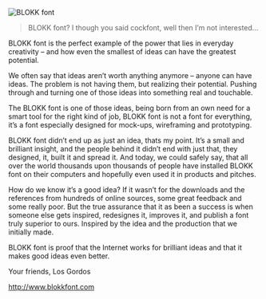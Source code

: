 ![BLOKK font](https://blokkfont-losgordos.netdna-ssl.com/git-example.png "BLOKK font example")

> BLOKK font? I though you said cockfont, well then I’m not interested...


BLOKK font is the perfect example of the power that lies in everyday creativity – and how even the smallest of ideas can have the greatest potential.

We often say that ideas aren’t worth anything anymore – anyone can have ideas. The problem is not having them, but realizing their potential. Pushing through and turning one of those ideas into something real and touchable.

The BLOKK font is one of those ideas, being born from an own need for a smart tool for the right kind of job, BLOKK font is not a font for everything, it’s a font especially designed for mock-ups, wireframing and prototyping.

BLOKK font didn’t end up as just an idea, thats my point. It’s a small and brilliant insight, and the people behind it didn’t end with just that, they designed, it, built it and spread it. And today, we could safely say, that all over the world thousands upon thousands of people have installed BLOKK font on their computers and hopefully even used it in products and pitches.

How do we know it’s a good idea? If it wasn’t for the downloads and the references from hundreds of online sources, some great feedback and some really poor. But the true assurance that it as been a success is when someone else gets inspired, redesignes it, improves it, and publish a font truly superior to ours. Inspired by the idea and the production that we initially made.

BLOKK font is proof that the Internet works for brilliant ideas and that it makes good ideas even better.

Your friends,
Los Gordos

http://www.blokkfont.com
